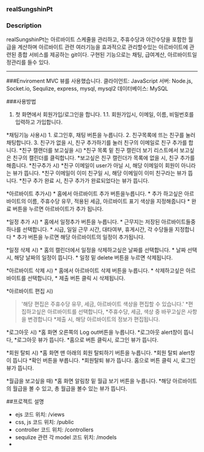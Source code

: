 ### realSungshinPt

### Description
realSungshinPt는 아르바이트 스케줄을 관리하고, 주휴수당과 야간수당을 포함한 월급을 계산하며 아르바이트 관련 여러기능을 효과적으로 관리할수있는 아르바이트에 관련된 종합 서비스를 제공하는 git이다.
구현된 기능으로는 채팅, 급여계산, 아르바이트일정관리를 들수 있다.

***

###Enviroment
MVC 뷰를 사용했습니다.
클라이언트: JavaScript
서버: Node.js, Socket.io, Sequlize, express, mysql, mysql2
데이터베이스: MySQL

###사용방법

1. 첫 화면에서 회원가입/로그인을 합니다.
  1.1. 회원가입시, 이메일, 이름, 비밀번호를 입력하고 가입합니다.

*채팅기능 사용시)
    1. 로그인후, 채팅 버튼을 누릅니다.
    2. 친구목록에 뜨는 친구를 눌러 채팅합니다.
    3. 친구가 없을 시, 친구 추가하기를 눌러 친구의 이메일로 친구 추가를 합니다.
*친구 캘랜더를 보고싶을 시)
        *친구 목록 밑 친구 캘린더 보기 리스트에서 보고싶은 친구의 캘린더를 클릭합니다.
        *보고싶은 친구 캘린더가 목록에 없을 시, 친구 추가를 해줍니다.
    *친구추가 시)
        *친구 이메일이 user가 아닐 시, 해당 이메일이 회원이 아니라는 뷰가 뜹니다.
        *친구 이메일이 이미 친구일 시, 해당 이메일이 이미 친구라는 뷰가 뜹니다.
        *친구 추가 완료 시, 친구 추가가 완료되었다는 뷰가 뜹니다.

*아르바이트 추가시)
    * 홈에서 아르바이트 추가 버튼을누릅니다.
    * 추가 하고싶은 아르바이트의 이름, 주휴수당 유무, 적용된 세금, 아르바이트 표기 색상을 지정해줍니다
    * 완료 버튼을 누르면 아르바이트가 추가 됩니다.

*일정 추가 시)
    * 홈에서 일정추가 버튼을 누릅니다.
    * 근무지는 저장된 아르바이트들중 하나를 선택합니다.
    * 시급, 일일 근무 시간, 대타여부, 휴게시간, 각 수당들을 지정합니다
    * 추가 버튼을 누르면 해당 아르바이트의 일정이 추가됩니다.
  
    
*일정 삭제 시)
    * 홈의 캘린더에서 일정을 삭제하고싶은 날짜를 선택합니다.
    * 날짜 선택 시, 해당 날짜의 일정이 뜹니다. 
    * 일정 밑 delete 버튼을 누르면 삭제됩니다.
    
*아르바이트 삭제 시)
    * 홈에서 아르바이트 삭제 버튼을 누릅니다.
    * 삭제하고싶은 아르바이트를 선택합니다,
    * 제출 버튼 클릭 시 삭제됩니다.
    
*아르바이트 편집 시)
  >'해당 편집은 주휴수당 유무, 세금, 아르바이트 색상을 편집할 수 있습니다.'
  *편집하고싶은 아르바이트를 선택합니다,
  *주휴수당, 세금, 색상 중 바꾸고싶은 사항을 변경합니다
  *제출 시, 해당 아르바이트의 정보가 편집됩니다.

*로그아웃 시)
  *홈 화면 오른쪽의 Log out버튼을 누릅니다.
  *로그아웃 alert창이 뜹니다,
  *로그아웃 뷰가 뜹니다. 
  *홈으로 버튼 클릭시, 로그인 뷰가 뜹니다.


*회원 탈퇴 시)
  *홈 화면 맨 아래의 회원 탈퇴하기 버튼을 누릅니다.
  *회원 탈퇴 alert창이 뜹니다
  *확인 버튼을 부릅니다.
  *회원탈퇴 뷰가 뜹니다. 홈으로 버튼 클릭 시, 로그인 뷰가 뜹니다.

*월급을 보고싶을 때)
   *홈 화면 알림창 밑 월급 보기 버튼을 누릅니다.
   *해당 아르바이트의 월급을 볼 수 있고, 총 월급을 볼수 있는 뷰가 뜹니다.


##프로젝트 설명

- ejs 코드 위치: /views
- css, js 코드 위치: /public
- controller 코드 위치: /controllers
- sequlize 관련 각 model 코드 위치: /models
- 



#



